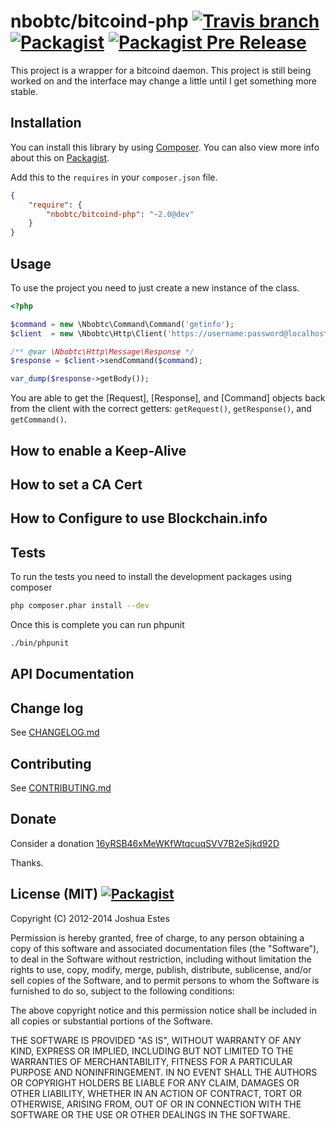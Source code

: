 nbobtc/bitcoind-php [![Travis branch](https://img.shields.io/travis/nbobtc/bitcoind-php/2.x.svg)](https://travis-ci.org/nbobtc/bitcoind-php) [![Packagist](https://img.shields.io/packagist/v/nbobtc/bitcoind-php.svg)](https://packagist.org/packages/nbobtc/bitcoind-php) [![Packagist Pre Release](https://img.shields.io/packagist/vpre/nbobtc/bitcoind-php.svg)](https://packagist.org/packages/nbobtc/bitcoind-php)
===================

This project is a wrapper for a bitcoind daemon. This project is still being
worked on and the interface may change a little until I get something more
stable.

## Installation

You can install this library by using [Composer]. You can also view more info
about this on [Packagist].

Add this to the `requires` in your `composer.json` file.

```json
{
    "require": {
        "nbobtc/bitcoind-php": "~2.0@dev"
    }
}
```

## Usage

To use the project you need to just create a new instance of the class.

```php
<?php

$command = new \Nbobtc\Command\Command('getinfo');
$client  = new \Nbobtc\Http\Client('https://username:password@localhost:18332');

/** @var \Nbobtc\Http\Message\Response */
$response = $client->sendCommand($command);

var_dump($response->getBody());
```

You are able to get the [Request], [Response], and [Command] objects back from
the client with the correct getters: `getRequest()`, `getResponse()`, and
`getCommand()`.

## How to enable a Keep-Alive



## How to set a CA Cert



## How to Configure to use Blockchain.info



## Tests

To run the tests you need to install the development packages using composer

```bash
php composer.phar install --dev
```

Once this is complete you can run phpunit

```bash
./bin/phpunit
```

## API Documentation

## Change log

See [CHANGELOG.md]

## Contributing

See [CONTRIBUTING.md]

## Donate

Consider a donation [16yRSB46xMeWKfWtqcuqSVV7B2eSjkd92D]

Thanks.

## License (MIT) [![Packagist](https://img.shields.io/packagist/l/nbobtc/bitcoind-php.svg)](https://github.com/nbobtc/bitcoind-php/blob/2.x/LICENSE)

Copyright (C) 2012-2014 Joshua Estes

Permission is hereby granted, free of charge, to any person obtaining a copy of
this software and associated documentation files (the "Software"), to deal in
the Software without restriction, including without limitation the rights to
use, copy, modify, merge, publish, distribute, sublicense, and/or sell copies of
the Software, and to permit persons to whom the Software is furnished to do so,
subject to the following conditions:

The above copyright notice and this permission notice shall be included in all
copies or substantial portions of the Software.

THE SOFTWARE IS PROVIDED "AS IS", WITHOUT WARRANTY OF ANY KIND, EXPRESS OR
IMPLIED, INCLUDING BUT NOT LIMITED TO THE WARRANTIES OF MERCHANTABILITY, FITNESS
FOR A PARTICULAR PURPOSE AND NONINFRINGEMENT. IN NO EVENT SHALL THE AUTHORS OR
COPYRIGHT HOLDERS BE LIABLE FOR ANY CLAIM, DAMAGES OR OTHER LIABILITY, WHETHER
IN AN ACTION OF CONTRACT, TORT OR OTHERWISE, ARISING FROM, OUT OF OR IN
CONNECTION WITH THE SOFTWARE OR THE USE OR OTHER DEALINGS IN THE SOFTWARE.

[Composer]: https://getcomposer.org/
[Packagist]: https://packagist.org/packages/nbobtc/bitcoind-php
[CHANGELOG.md]: https://github.com/nbobtc/bitcoind-php/blob/2.x/CHANGELOG.md
[CONTRIBUTING.md]: https://github.com/nbobtc/bitcoind-php/blob/2.x/CONTRIBUTING.md
[16yRSB46xMeWKfWtqcuqSVV7B2eSjkd92D]: bitcoin://16yRSB46xMeWKfWtqcuqSVV7B2eSjkd92D

